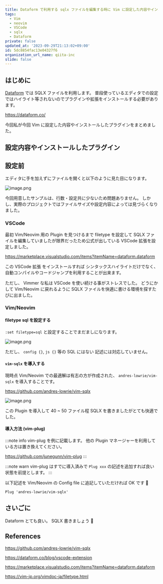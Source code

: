 ```yaml
---
title: Dataform で利用する sqlx ファイルを編集する時に Vim に設定した内容やインストールしたプラグイン
tags:
  - Vim
  - neovim
  - VSCode
  - sqlx
  - Dataform
private: false
updated_at: '2023-09-29T21:13:02+09:00'
id: 5dc8854fac13e04327f6
organization_url_name: qiita-inc
slide: false
---
```


## はじめに

[Dataform](https://dataform.co/) では SQLX ファイルを利用します。
普段使っているエディタでの設定ではハイライト等されないのでプラグインや拡張をインストールする必要があります。

https://dataform.co/

今回私が今回 Vim に設定した内容やインストールしたプラグインをまとめました。

## 設定内容やインストールしたプラグイン

## 設定前

エディタに手を加えずにファイルを開くと以下のように見た目になります。

![image.png](https://qiita-image-store.s3.ap-northeast-1.amazonaws.com/0/55950/373a33f5-4af6-ef2c-bce2-14840abdf039.png)

今回用意したサンプルは、行数・設定共に少ないため問題ありません。
しかし、実際のプロジェクトではファイルサイズや設定内容によっては見づらくなりました。

### VSCode

最初 Vim/Neovim 用の Plugin を見つけるまで filetype を設定して SQLX ファイルを編集していましたが限界だったため公式が出している VSCode 拡張を設定しました。

https://marketplace.visualstudio.com/items?itemName=dataform.dataform

この VSCode 拡張 をインストールすれば シンタックスハイライトだけでなく、
自動コンパイルやコードジャンプを利用することが出来ます。

ただし、 Vimmer な私は VSCode を使い続ける事がストレスでした。
どうにかして Vim/Neovim に戻れるように SQLX ファイルを快適に書ける環境を探すたびに出ました。

### Vim/Neovim

#### filetype sql を設定する

`:set filetype=sql` と設定することでまだましになります。

![image.png](https://qiita-image-store.s3.ap-northeast-1.amazonaws.com/0/55950/38e19808-c445-4ded-4bdb-32843b98fd0e.png)

ただし、 `config {}`, `js {}` 等の SQL にはない 記述には対応していません。

#### `vim-sqlx` を導入する

現時点 Vim/Neovim での最適解は有志の方が作成された、 `andres-lowrie/vim-sqlx` を導入することです。

https://github.com/andres-lowrie/vim-sqlx

![image.png](https://qiita-image-store.s3.ap-northeast-1.amazonaws.com/0/55950/441bc447-a2ca-704f-096c-03edb3440ee2.png)

この Plugin を導入して 40 ~ 50 ファイル程 SQLX を書きましたがとても快適でした。

#### 導入方法 (vim-plug)

:::note info
vim-plug を例に記載します。
他の Plugin マネージャーを利用している方は置き換えてください。

https://github.com/junegunn/vim-plug
:::

:::note warn
vim-plug はすでに導入済みで `Plug xxx` の記述を追加すれば良い状態を前提とします。
:::

以下記述を Vim/Neovim の Config file に追記していただければ OK です :tada:

```vim:
Plug 'andres-lowrie/vim-sqlx'
```

## さいごに

Dataform とても良い。
SQLX 書きましょう :muscle:

## References

https://github.com/andres-lowrie/vim-sqlx

https://dataform.co/blog/vscode-extension

https://marketplace.visualstudio.com/items?itemName=dataform.dataform

https://vim-jp.org/vimdoc-ja/filetype.html

